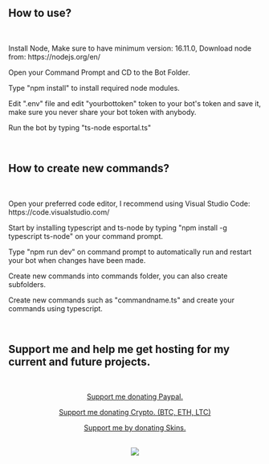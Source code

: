 <h2>How to use?</h2>
<br>

<p>Install Node, Make sure to have minimum version: 16.11.0, Download node from: https://nodejs.org/en/</p>
<p>Open your Command Prompt and CD to the Bot Folder.</p>
<p>Type "npm install" to install required node modules.</p>
<p>Edit ".env" file and edit "yourbottoken" token to your bot's token and save it, make sure you never share your bot token with anybody.</p>
<p>Run the bot by typing "ts-node esportal.ts"</p>

<br>

<h2>How to create new commands?</h2>
<br>

<p>Open your preferred code editor, I recommend using Visual Studio Code: https://code.visualstudio.com/</p>
<p>Start by installing typescript and ts-node by typing "npm install -g typescript ts-node" on your command prompt.</p>
<p> Type "npm run dev" on command prompt to automatically run and restart your bot when changes have been made.</p>
<p>Create new commands into commands folder, you can also create subfolders.</p>
<p>Create new commands such as "commandname.ts" and create your commands using typescript.</p>

<br>

<h2>Support me and help me get hosting for my current and future projects.</h2>
<br>

<p align="center" >
  <a href="https://streamelements.com/maybejari/tip">
  Support me donating Paypal.
  </a>
<p align="center" >
  <a href="https://1upcoin.com/donate/maybejari">
  Support me donating Crypto. (BTC, ETH, LTC)
    </a>
<p align="center" >
  <a href="https://steamcommunity.com/tradeoffer/new/?partner=115322418&token=Zz70W4F-">
  Support me by donating Skins.
  </a>
<br>
<br>

<p align="center" >
  <a href="https://discord.gg/ZNyTnGMy9E">
  <img src="https://i.imgur.com/t7HgDIj.png" />
  </a>
</p>

